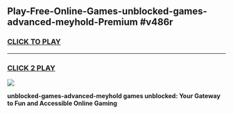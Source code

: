 
## Play-Free-Online-Games-unblocked-games-advanced-meyhold-Premium #v486r
<h3>
<a href="https://premium.freeplayer.one?title=unblocked-games-advanced-meyhold&ref=8M">CLICK TO PLAY</a></h3>
<hr>

<h3>
<a href="https://premium.freeplayer.one?title=unblocked-games-advanced-meyhold&ref=8M">CLICK 2 PLAY</a>
  
</h3>

<a href="https://premium.freeplayer.one?title=unblocked-games-advanced-meyhold&ref=8M"><img src="https://clearcache.store/games.png"></a>


**unblocked-games-advanced-meyhold games unblocked: Your Gateway to Fun and Accessible Online Gaming**

